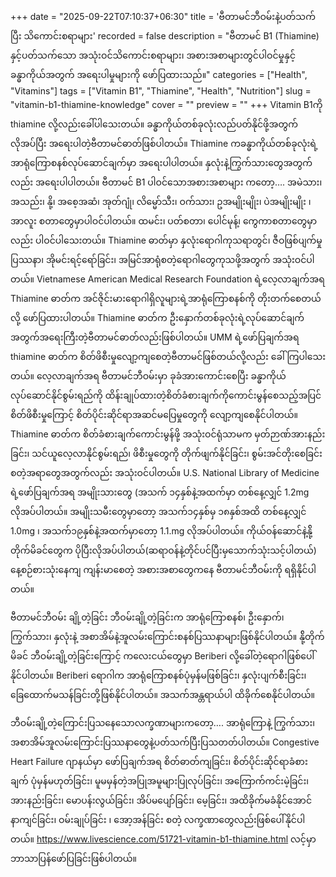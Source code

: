 +++
date = "2025-09-22T07:10:37+06:30"
title = 'ဗီတာမင်ဘီဝမ်းနဲ့ပတ်သက်ပြီး သိကောင်းစရာများ'
recorded = false
description = "ဗီတာမင် B1 (Thiamine) နှင့်ပတ်သက်သော အသုံးဝင်သိကောင်းစရာများ၊ အစားအစာများတွင်ပါဝင်မှုနှင့် ခန္ဓာကိုယ်အတွက် အရေးပါမှုများကို ဖော်ပြထားသည်။"
categories = ["Health", "Vitamins"]
tags = ["Vitamin B1", "Thiamine", "Health", "Nutrition"]
slug = "vitamin-b1-thiamine-knowledge"
cover = ""
preview = ""
+++
Vitamin B1ကို thiamine လို့လည်းခေါ်ပါသေးတယ်။ ခန္ဓာကိုယ်တစ်ခုလုံးလည်ပတ်နိုင်ဖို့အတွက် လိုအပ်ပြီး အရေးပါတဲ့ဗီတာမင်ဓာတ်ဖြစ်ပါတယ်။ Thiamine ကခန္ဓာကိုယ်တစ်ခုလုံးရဲ့ အာရုံကြောစနစ်လုပ်ဆောင်ချက်မှာ အရေးပါပါတယ်။ နှလုံးနဲ့ကြွက်သားတွေအတွက်လည်း အရေးပါပါတယ်။
ဗီတာမင် B1 ပါဝင်သောအစားအစာများ ကတော့….
အမဲသား၊ အသည်း၊ နို့၊ အစေ့အဆံ၊ အုတ်ဂျုံ၊ လိမ္မော်သီး၊ ဝက်သား၊ ဥအမျိုးမျိုး၊ ပဲအမျိုးမျိုး ၊ အာလူး
စတာတွေမှာပါဝင်ပါတယ်။ ထမင်း၊ ပတ်စတာ၊ ပေါင်မုန့်၊ ကွေကာစတာတွေမှာလည်း ပါဝင်ပါသေးတယ်။
Thiamine ဓာတ်မှာ နှလုံးရောဂါကုသရာတွင်၊ ဇီဝဖြစ်ပျက်မှုပြဿနာ၊ အိုမင်းရင့်ရော်ခြင်း၊ အမြင်အာရုံစတဲ့ရောဂါတွေကုသဖို့အတွက် အသုံးဝင်ပါတယ်။ Vietnamese American Medical Research Foundation ရဲ့လေ့လာချက်အရ Thiamine ဓာတ်က အင်ဇိုင်းမားရောဂါရှိလူများရဲ့အာရုံကြောစနစ်ကို တိုးတက်စေတယ်လို့ ဖော်ပြထားပါတယ်။ Thiamine ဓာတ်က ဦးနှောက်တစ်ခုလုံးရဲ့လုပ်ဆောင်ချက်အတွက်အရေးကြီးတဲ့ဗီတာမင်ဓာတ်လည်းဖြစ်ပါတယ်။
UMM ရဲ့ဖော်ပြချက်အရ thiamine ဓာတ်က စိတ်ဖိစီးမှုလျော့ကျစေတဲ့ဗီတာမင်ဖြစ်တယ်လို့လည်း ခေါ်ကြပါသေးတယ်။ လေ့လာချက်အရ ဗီတာမင်ဘီဝမ်းမှာ ခုခံအားကောင်းစေပြီး ခန္ဓာကိုယ်လုပ်ဆောင်နိုင်စွမ်းရည်ကို ထိန်းချုပ်ထားတဲ့စိတ်ခံစားချက်ကိုကောင်းမွန်စေသည့်အပြင် စိတ်ဖိစီးမှုကြောင့် စိတ်ပိုင်းဆိုင်ရာအဆင်မပြေမှုတွေကို လျော့ကျစေနိုင်ပါတယ်။
Thiamine ဓာတ်က စိတ်ခံစားချက်ကောင်းမွန်ဖို့ အသုံးဝင်ရုံသာမက မှတ်ဉာဏ်အားနည်းခြင်း၊ သင်ယူလေ့လာနိုင်စွမ်းရည်၊ ဖိစီးမှုတွေကို တိုက်ဖျက်နိုင်ခြင်း၊ စွမ်းအင်တိုးစေခြင်းစတဲ့အရာတွေအတွက်လည်း အသုံးဝင်ပါတယ်။
U.S. National Library of Medicine ရဲ့ဖော်ပြချက်အရ အမျိုးသားတွေ (အသက် ၁၄နှစ်နဲ့အထက်မှာ တစ်နေ့လျှင် 1.2mg လိုအပ်ပါတယ်။ အမျိုးသမီးတွေမှာတော့ အသက်၁၄နှစ်မှ ၁၈နှစ်အထိ တစ်နေ့လျှင် 1.0mg ၊ အသက်၁၉နှစ်နဲ့အထက်မှာတော့ 1.1.mg လိုအပ်ပါတယ်။ ကိုယ်ဝန်ဆောင်နဲ့နို့်တိုက်မိခင်တွေက ပိုပြီးလိုအပ်ပါတယ်(ဆရာဝန်နဲ့တိုင်ပင်ပြီးမှသောက်သုံးသင့်ပါတယ်)
နေ့စဉ်စားသုံးနေကျ ကျန်းမာစေတဲ့ အစားအစာတွေကနေ ဗီတာမင်ဘီဝမ်းကို ရရှိနိုင်ပါတယ်။

ဗီတာမင်ဘီဝမ်း ချို့တဲ့ခြင်း
ဘီဝမ်းချို့တဲ့ခြင်းက အာရုံကြောစနစ်၊ ဦးနှောက်၊ ကြွက်သား၊ နှလုံးနဲ့ အစာအိမ်နဲ့အူလမ်းကြောင်းစနစ်ပြဿနာများဖြစ်နိုင်ပါတယ်။
နို့်တိုက်မိခင် ဘီဝမ်းချို့တဲ့ခြင်းကြောင့် ကလေးငယ်တွေမှာ Beriberi လို့ခေါ်တဲ့ရောဂါဖြစ်ပေါ်နိုင်ပါတယ်။ Beriberi ရောဂါက အာရုံကြောစနစ်ပုံမှန်မဖြစ်ခြင်း၊ နှလုံးပျက်စီးခြင်း၊ ခြေထောက်မသန်ခြင်းတို့ဖြစ်နိုင်ပါတယ်။ အသက်အန္တရာယ်ပါ ထိခိုက်စေနိုင်ပါတယ်။

ဘီဝမ်းချို့တဲ့ကြောင်းပြသနေသောလက္ခဏာများကတော့….
အာရုံကြောနဲ့ ကြွက်သား၊ အစာအိမ်အူလမ်းကြောင်းပြဿနာတွေနဲ့ပတ်သက်ပြီးပြသတတ်ပါတယ်။ Congestive Heart Failure ဂျာနယ်မှာ ဖော်ပြချက်အရ စိတ်ဓာတ်ကျခြင်း၊ စိတ်ပိုင်းဆိုင်ရာခံစားချက် ပုံမှန်မဟုတ်ခြင်း၊ မူမမှန်တဲ့အပြုအမူများပြုလုပ်ခြင်း၊ အကြောက်ကင်းမဲ့ခြင်း၊ အားနည်းခြင်း၊ မောပန်းလွယ်ခြင်း၊ အိပ်မပျော်ခြင်း၊ မေ့ခြင်း၊ အထိခိုက်မခံနိုင်အောင် နာကျင်ခြင်း၊ ဝမ်းချုပ်ခြင်း ၊ အော့အန်ခြင်း စတဲ့ လက္ခဏာတွေလည်းဖြစ်ပေါ်နိုင်ပါတယ်။
https://www.livescience.com/51721-vitamin-b1-thiamine.html လင့်မှာဘာသာပြန်ဖော်ပြခြင်းဖြစ်ပါတယ်။ 